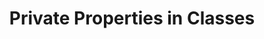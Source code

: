 ---
title: Private Properties in Classes
next: es6discuss/proxies
nextText: Proxies
heading: Private Properties in Classes
code: |
    let priv = new WeakMap();

    class Person {
      constructor(first, last) {
        priv.set(this, {first, last});
      }

      get first() { return priv.get(this).first; }
      get last() { return priv.get(this).last; }
    }

    // Later, in another module
    var brian = new Person('Brian', 'Genisio');

    console.log(brian.first, brian.last);
---